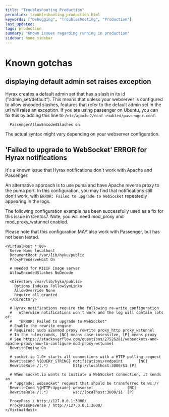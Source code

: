 ```yaml
---
title: "Troubleshooting Production"
permalink: troubleshooting-production.html
keywords: ["Debugging", "Troubleshooting", "Production"]
last_updated:
tags: production
summary: "Known issues regarding running in production"
sidebar: home_sidebar
---
```


# Known gotchas

## displaying default admin set raises exception
Hyrax creates a default admin set that has a slash in its id ("admin_set/default").
This means that unless your webserver is configured to allow encoded slashes,
features that refer to the default admin set in the url will raise an exception.
If you are using passenger on Ubuntu, you can fix this by adding this line to
`/etc/apache2/conf-enabled/passenger.conf`:
```
  PassengerAllowEncodedSlashes on
```
The actual syntax might vary depending on your webserver configuration.

## 'Failed to upgrade to WebSocket' ERROR for Hyrax notifications

It's a known issue that Hyrax notifications don't work with Apache and Passenger.

An alternative approach is to use puma and have Apache reverse proxy to the puma port. In this configuration, you may find that notifications still don't work, with `ERROR: Failed to upgrade to WebSocket` repeatedly appearing in the logs.

The following configuration example has been successfully used as a fix for this issue in Centos7. Note, you will need mod_proxy and mod_proxy_wstunnel enabled.

Please note that this configuration MAY also work with Passenger, but has not been tested.

```
<VirtualHost *:80>
  ServerName localhost
  DocumentRoot /var/lib/hyku/public
  ProxyPreserveHost On

  # Needed for RIIIF image server
  AllowEncodedSlashes NoDecode

  <Directory /var/lib/hyku/public>
    Options Indexes FollowSymLinks
    AllowOverride None
    Require all granted
  </Directory>

  # Hyrax notifications require the following re-write configuration
  #   otherwise notifications won't work and the log will contain lots of:
  #   "ERROR: Failed to upgrade to WebSocket"
  # Enable the rewrite engine
  # Requires: sudo a2enmod proxy rewrite proxy_http proxy_wstunnel
  # In the rules/conds, [NC] means case-insensitve, [P] means proxy
  # See https://stackoverflow.com/questions/27526281/websockets-and-apache-proxy-how-to-configure-mod-proxy-wstunnel
  RewriteEngine On

  # socket.io 1.0+ starts all connections with a HTTP polling request
  RewriteCond %{QUERY_STRING} notifications/endpoint       [NC]
  RewriteRule /(.*)           http://localhost:3000/$1 [P]

  # When socket.io wants to initiate a WebSocket connection, it sends an
  # "upgrade: websocket" request that should be transferred to ws://
  RewriteCond %{HTTP:Upgrade} websocket               [NC]
  RewriteRule /(.*)           ws://localhost:3000/$1  [P]

  ProxyPass / http://127.0.0.1:3000/
  ProxyPassReverse / http://127.0.0.1:3000/
</VirtualHost>

```
